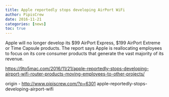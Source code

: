 ```yaml
---
title: Apple reportedly stops developing AirPort WiFi
author: PipisCrew
date: 2016-11-21
categories: [news]
toc: true
---
```


Apple will no longer develop its $99 AirPort Express, $199 AirPort Extreme or Time Capsule products. The report says Apple is reallocating employees to focus on its core consumer products that generate the vast majority of its revenue.

https://9to5mac.com/2016/11/21/apple-reportedly-stops-developing-airport-wifi-router-products-moving-employees-to-other-projects/

origin - http://www.pipiscrew.com/?p=6301 apple-reportedly-stops-developing-airport-wifi
